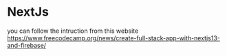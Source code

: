 # NextJs

you can follow the intruction from this website https://www.freecodecamp.org/news/create-full-stack-app-with-nextjs13-and-firebase/
